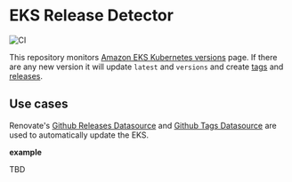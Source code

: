 
# EKS Release Detector

![CI](https://github.com/k-kinzal/eks-release-detecter/actions/workflows/scheduler.yaml/badge.svg)

This repository monitors [Amazon EKS Kubernetes versions](https://docs.aws.amazon.com/eks/latest/userguide/kubernetes-versions.html) page.
If there are any new version it will update `latest` and `versions` and create [tags](https://github.com/k-kinzal/eks-release-detecter/tags) and [releases](https://github.com/k-kinzal/eks-release-detecter/releases).

## Use cases

Renovate's [Github Releases Datasource](https://docs.renovatebot.com/modules/datasource/github-releases/) and [Github Tags Datasource](https://docs.renovatebot.com/modules/datasource/github-tags/) are used to automatically update the EKS.

**example**

TBD